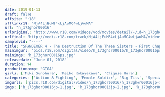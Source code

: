```yaml
---
date: 2019-01-13
draft: false
affsite: "r18"
afflinkr18: "NjA4LjEuMS4xLjAuMC4wLjAuMA"
url: "h_173ghor00016"
urloriginal: "http://www.r18.com/videos/vod/movies/detail/-/id=h_173ghor00016"
urlfinal: "http://media.r18.com/track/NjA4LjEuMS4xLjAuMC4wLjAuMA/videos/vod/movies/detail/-/id=h_173ghor00016"
samplevid: "----"
title: "SPANDEXER 4 - The Destruction Of The Three Sisters - First Chapter Public Torture & Rape! Sisters Defiled With Pleasure!!"
mainimgurl: "pics.r18.com/digital/video/h_173ghor00016/h_173ghor00016ps.jpg"
mainimgs: "h_173ghor00016ps.jpg"
releasedate: "June 01, 2018"
duration: 94
productioncomp: "GIGA"
girls: ['Miki Sunohara', 'Reiko Kobayakawa', 'Chigusa Hara']
categories: ['Action & Fighting', 'Female Soldier', 'Big Tits', 'Special Effects', 'Sister']
imgurls: ['pics.r18.com/digital/video/h_173ghor00016/h_173ghor00016jp-1.jpg', 'pics.r18.com/digital/video/h_173ghor00016/h_173ghor00016jp-2.jpg', 'pics.r18.com/digital/video/h_173ghor00016/h_173ghor00016jp-3.jpg', 'pics.r18.com/digital/video/h_173ghor00016/h_173ghor00016jp-4.jpg', 'pics.r18.com/digital/video/h_173ghor00016/h_173ghor00016jp-5.jpg', 'pics.r18.com/digital/video/h_173ghor00016/h_173ghor00016jp-6.jpg', 'pics.r18.com/digital/video/h_173ghor00016/h_173ghor00016jp-7.jpg', 'pics.r18.com/digital/video/h_173ghor00016/h_173ghor00016jp-8.jpg', 'pics.r18.com/digital/video/h_173ghor00016/h_173ghor00016jp-9.jpg', 'pics.r18.com/digital/video/h_173ghor00016/h_173ghor00016jp-10.jpg', 'pics.r18.com/digital/video/h_173ghor00016/h_173ghor00016jp-11.jpg', 'pics.r18.com/digital/video/h_173ghor00016/h_173ghor00016jp-12.jpg', 'pics.r18.com/digital/video/h_173ghor00016/h_173ghor00016jp-13.jpg', 'pics.r18.com/digital/video/h_173ghor00016/h_173ghor00016jp-14.jpg', 'pics.r18.com/digital/video/h_173ghor00016/h_173ghor00016jp-15.jpg', 'pics.r18.com/digital/video/h_173ghor00016/h_173ghor00016jp-16.jpg', 'pics.r18.com/digital/video/h_173ghor00016/h_173ghor00016jp-17.jpg', 'pics.r18.com/digital/video/h_173ghor00016/h_173ghor00016jp-18.jpg', 'pics.r18.com/digital/video/h_173ghor00016/h_173ghor00016jp-19.jpg', 'pics.r18.com/digital/video/h_173ghor00016/h_173ghor00016jp-20.jpg']
imgs: ['h_173ghor00016jp-1.jpg', 'h_173ghor00016jp-2.jpg', 'h_173ghor00016jp-3.jpg', 'h_173ghor00016jp-4.jpg', 'h_173ghor00016jp-5.jpg', 'h_173ghor00016jp-6.jpg', 'h_173ghor00016jp-7.jpg', 'h_173ghor00016jp-8.jpg', 'h_173ghor00016jp-9.jpg', 'h_173ghor00016jp-10.jpg', 'h_173ghor00016jp-11.jpg', 'h_173ghor00016jp-12.jpg', 'h_173ghor00016jp-13.jpg', 'h_173ghor00016jp-14.jpg', 'h_173ghor00016jp-15.jpg', 'h_173ghor00016jp-16.jpg', 'h_173ghor00016jp-17.jpg', 'h_173ghor00016jp-18.jpg', 'h_173ghor00016jp-19.jpg', 'h_173ghor00016jp-20.jpg']
---
```


